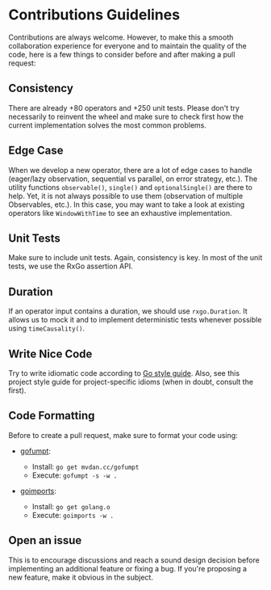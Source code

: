 # Contributions Guidelines

Contributions are always welcome. However, to make this a smooth collaboration experience for everyone and to maintain the quality of the code, here is a few things to consider before and after making a pull request:

## Consistency

There are already +80 operators and +250 unit tests. Please don't try necessarily to reinvent the wheel and make sure to check first how the current implementation solves the most common problems.

## Edge Case

When we develop a new operator, there are a lot of edge cases to handle (eager/lazy observation, sequential vs parallel, on error strategy, etc.). The utility functions `observable()`, `single()` and `optionalSingle()` are there to help. Yet, it is not always possible to use them (observation of multiple Observables, etc.). In this case, you may want to take a look at existing operators like `WindowWithTime` to see an exhaustive implementation.

## Unit Tests

Make sure to include unit tests. Again, consistency is key. In most of the unit tests, we use the RxGo assertion API.

## Duration

If an operator input contains a duration, we should use `rxgo.Duration`. It allows us to mock it and to implement deterministic tests whenever possible using `timeCausality()`.

## Write Nice Code

Try to write idiomatic code according to [Go style guide](https://github.com/golang/go/wiki/CodeReviewComments). Also, see this project style guide for project-specific idioms (when in doubt, consult the first).

## Code Formatting

Before to create a pull request, make sure to format your code using:

* [gofumpt](https://github.com/mvdan/gofumpt):
    * Install: `go get mvdan.cc/gofumpt`
    * Execute: `gofumpt -s -w .`

* [goimports](https://godoc.org/golang.org/x/tools/cmd/goimports):
    * Install: `go get golang.o`
    * Execute: `goimports -w .`
    
## Open an issue

This is to encourage discussions and reach a sound design decision before implementing an additional feature or fixing a bug. If you're proposing a new feature, make it obvious in the subject.
